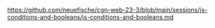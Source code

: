 https://github.com/neuefische/cgn-web-23-3/blob/main/sessions/js-conditions-and-booleans/js-conditions-and-booleans.md